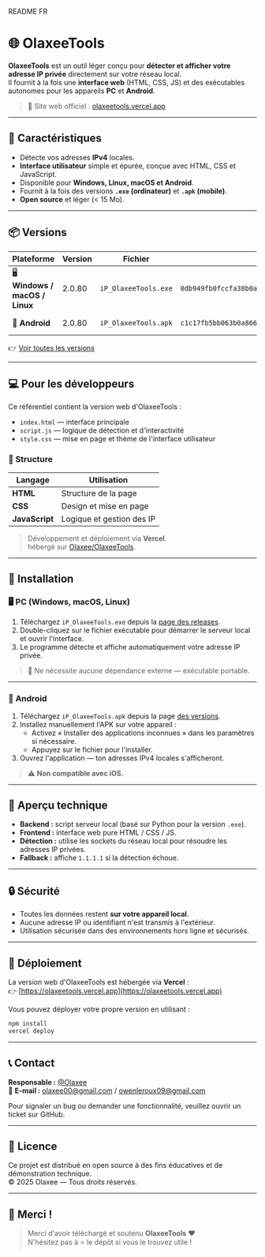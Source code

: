 README FR

# 🌐 OlaxeeTools

**OlaxeeTools** est un outil léger conçu pour **détecter et afficher votre adresse IP privée** directement sur votre réseau local.  
Il fournit à la fois une **interface web** (HTML, CSS, JS) et des exécutables autonomes pour les appareils **PC** et **Android**.

> 🔗 Site web officiel : [olaxeetools.vercel.app](https://olaxeetools.vercel.app)

---

## 🧰 Caractéristiques

- Détecte vos adresses **IPv4** locales.
- **Interface utilisateur** simple et épurée, conçue avec HTML, CSS et JavaScript.
- Disponible pour **Windows, Linux, macOS et Android**.
- Fournit à la fois des versions **`.exe` (ordinateur)** et **`.apk` (mobile)**.
- **Open source** et léger (< 15 Mo).

---

## 📦 Versions

| Plateforme | Version | Fichier | SHA256 | Taille |
|-----------|----------|-------|--------|------|
| 🖥️ **Windows / macOS / Linux** | 2.0.80 | `iP_OlaxeeTools.exe` | `0db949fb0fccfa38b0a161c69419c0a6993b5adaf9b7e8afc6815736ce5619b5` | 12,4 Mo |
| 🤖 **Android** | 2.0.80 | `iP_OlaxeeTools.apk` | `c1c17fb5bb063b0a866c71feb412ded4256a13ac6f9d54539b0e8ff7b76079cf` | 44,2 Mo |

👉 [Voir toutes les versions](https://github.com/Olaxee/OlaxeeTools/releases)

---

## 💻 Pour les développeurs

Ce référentiel contient la version web d'OlaxeeTools :
- `index.html` — interface principale
- `script.js` — logique de détection et d'interactivité  
- `style.css` — mise en page et thème de l'interface utilisateur
 
### 🧩 Structure

| Langage | Utilisation |
|-----------|--------|
| **HTML** | Structure de la page |
| **CSS** | Design et mise en page |
| **JavaScript** | Logique et gestion des IP |

> Développement et déploiement via **Vercel**.  
> hébergé sur [Olaxee/OlaxeeTools](https://github.com/Olaxee/OlaxeeTools).

---

## 📲 Installation

### 🖥️ **PC (Windows, macOS, Linux)**

1. Téléchargez `iP_OlaxeeTools.exe` depuis la [page des releases](https://github.com/Olaxee/OlaxeeTools/releases).  
2. Double-cliquez sur le fichier exécutable pour démarrer le serveur local et ouvrir l'interface.  
3. Le programme détecte et affiche automatiquement votre adresse IP privée.

> 🧠 Ne nécessite aucune dépendance externe — exécutable portable.

---

### 📱 **Android**

1. Téléchargez `iP_OlaxeeTools.apk` depuis la page [des versions](https://github.com/Olaxee/OlaxeeTools/releases).  
2. Installez manuellement l'APK sur votre appareil :
   - Activez « Installer des applications inconnues » dans les paramètres si nécessaire.  
   - Appuyez sur le fichier pour l'installer.
3. Ouvrez l'application — ton adresses IPv4 locales s'afficheront.

> ⚠️ **Non compatible avec iOS.**

---

## 🧠 Aperçu technique

- **Backend :** script serveur local (basé sur Python pour la version `.exe`).  
- **Frontend :** interface web pure HTML / CSS / JS.  
- **Détection :** utilise les sockets du réseau local pour résoudre les adresses IP privées.  
- **Fallback :** affiche `1.1.1.1` si la détection échoue.

---

## 🔒 Sécurité

- Toutes les données restent **sur votre appareil local**.  
- Aucune adresse IP ou identifiant n'est transmis à l'extérieur.  
- Utilisation sécurisée dans des environnements hors ligne et sécurisés.

---

## 🚀 Déploiement

La version web d'OlaxeeTools est hébergée via **Vercel** :  
👉 [https://olaxeetools.vercel.app](https://olaxeetools.vercel.app)

Vous pouvez déployer votre propre version en utilisant :
```bash
npm install
vercel deploy
```

---

## 📞 Contact

**Responsable :** [@Olaxee](https://github.com/Olaxee)  
📧 **E-mail :** olaxee00@gmail.com / owenleroux09@gmail.com

Pour signaler un bug ou demander une fonctionnalité, veuillez ouvrir un ticket sur GitHub.

---

## 🧾 Licence

Ce projet est distribué en open source à des fins éducatives et de démonstration technique.  
© 2025 Olaxee — Tous droits réservés.

---

## 💬 Merci !

> Merci d'avoir téléchargé et soutenu **OlaxeeTools** ❤️  
> N'hésitez pas à ⭐ le dépôt si vous le trouvez utile !